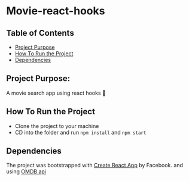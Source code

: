 # Movie-react-hooks 

## Table of Contents

* [Project Purpose](#project-purpose)
* [How To Run the Project](#how-to-run-the-project)
* [Dependencies](#dependencies)

## Project Purpose:

A movie search app using react hooks 🍿

## How To Run the Project

* Clone the project to your machine
* CD into the folder and run `npm install` and `npm start`

## Dependencies

The project was bootstrapped with [Create React App](https://github.com/facebookincubator/create-react-app) by Facebook. and using [OMDB api](http://www.omdbapi.com/) 